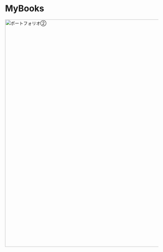 # MyBooks
<img width="745" alt="ポートフォリオ②" src="https://user-images.githubusercontent.com/89124336/232958148-a94418ae-767b-4ba7-8bd3-c2072b00cdd9.png">
